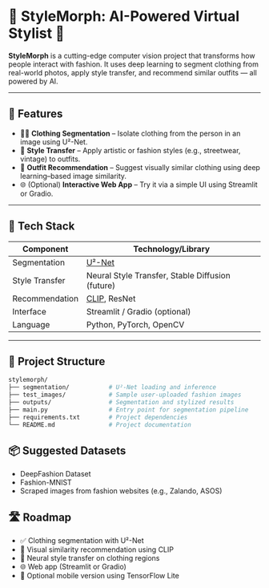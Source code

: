 # 👗 StyleMorph: AI-Powered Virtual Stylist 🎨

**StyleMorph** is a cutting-edge computer vision project that transforms how people interact with fashion. It uses deep learning to segment clothing from real-world photos, apply style transfer, and recommend similar outfits — all powered by AI.

---

## 🚀 Features

- 🧍‍♀️ **Clothing Segmentation** – Isolate clothing from the person in an image using U²-Net.
- 🎨 **Style Transfer** – Apply artistic or fashion styles (e.g., streetwear, vintage) to outfits.
- 🧠 **Outfit Recommendation** – Suggest visually similar clothing using deep learning–based image similarity.
- 🌐 (Optional) **Interactive Web App** – Try it via a simple UI using Streamlit or Gradio.

---

## 🧠 Tech Stack

| Component       | Technology/Library                          |
|----------------|---------------------------------------------|
| Segmentation    | [U²-Net](https://github.com/xuebinqin/U-2-Net)            |
| Style Transfer  | Neural Style Transfer, Stable Diffusion (future) |
| Recommendation  | [CLIP](https://openai.com/research/clip), ResNet        |
| Interface       | Streamlit / Gradio (optional)               |
| Language        | Python, PyTorch, OpenCV                     |

---

## 📁 Project Structure

```bash
stylemorph/
├── segmentation/           # U²-Net loading and inference
├── test_images/            # Sample user-uploaded fashion images
├── outputs/                # Segmentation and stylized results
├── main.py                 # Entry point for segmentation pipeline
├── requirements.txt        # Project dependencies
└── README.md               # Project documentation

```

## 📦 Suggested Datasets
- DeepFashion Dataset
- Fashion-MNIST
- Scraped images from fashion websites (e.g., Zalando, ASOS)

## 🛣️ Roadmap
- ✅ Clothing segmentation with U²-Net
- 🧠 Visual similarity recommendation using CLIP
- 🎨 Neural style transfer on clothing regions
- 🌐 Web app (Streamlit or Gradio)
- 📱 Optional mobile version using TensorFlow Lite
